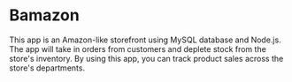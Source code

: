 # Bamazon

This app is an Amazon-like storefront using MySQL database and Node.js. 
The app will take in orders from customers and deplete stock from the store's inventory. 
By using this app, you can track product sales across the store's departments.
